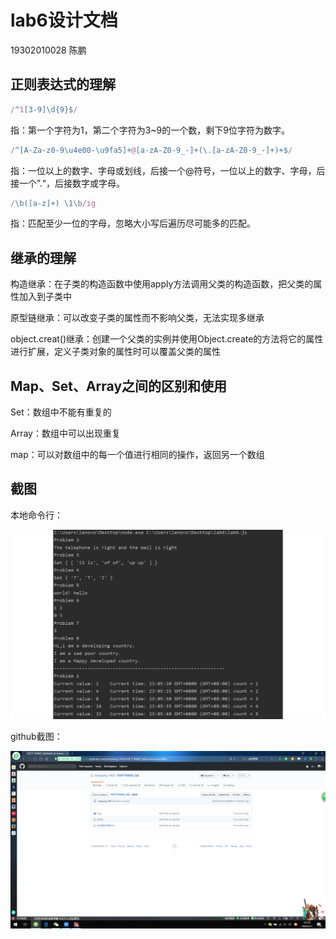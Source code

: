 # lab6设计文档

19302010028   陈鹏

## 正则表达式的理解

```js
/^1[3-9]\d{9}$/
```

指：第一个字符为1，第二个字符为3~9的一个数，剩下9位字符为数字。

```javascript
/^[A-Za-z0-9\u4e00-\u9fa5]+@[a-zA-Z0-9_-]+(\.[a-zA-Z0-9_-]+)+$/
```

指：一位以上的数字、字母或划线，后接一个@符号，一位以上的数字、字母，后接一个”.“，后接数字或字母。

```javascript
/\b([a-z]+) \1\b/ig
```

指：匹配至少一位的字母，忽略大小写后遍历尽可能多的匹配。

## 继承的理解

构造继承：在子类的构造函数中使用apply方法调用父类的构造函数，把父类的属性加入到子类中

原型链继承：可以改变子类的属性而不影响父类，无法实现多继承

object.creat()继承：创建一个父类的实例并使用Object.create的方法将它的属性进行扩展，定义子类对象的属性时可以覆盖父类的属性

## Map、Set、Array之间的区别和使用

Set：数组中不能有重复的

Array：数组中可以出现重复

map：可以对数组中的每一个值进行相同的操作，返回另一个数组

## 截图

本地命令行：

![](img\本地命令行.png)

github截图：

![](img\lab6github.png)